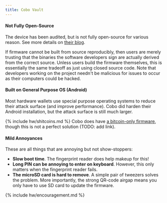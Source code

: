 ```yaml
---
title: Cobo Vault
---
```


#### Not Fully Open-Source
The device has been audited, but is not fully open-source for various reason.
See more details on [their blog](https://medium.com/cobo-vault/on-open-source-and-transparency-7f516f80b8d).

If firmware cannot be built from source reproducibly, then users are merely trusting that the binaries the software developers sign are actually derived from the correct source.
Unless users build the firmware themselves, this is essentially the same tradeoff as just using closed source code.
Note that developers working on the project needn't be malicious for issues to occur as their computers could be hacked.

#### Built on General Purpose OS (Android)
Most hardware wallets use special purpose operating systems to reduce their attack surface (and improve performance).
Cobo did harden their Android installation, but the attack surface is still much larger.

{% include hw/shitcoins.md %}
Cobo does have [a bitcoin-only firmware](https://cobo.com/hardware-wallet), though this is not a perfect solution (TODO: add link).


#### Mild Annoyances
These are all things that are annoying but not show-stoppers:

* **Slow boot time**.
	The fingerprint reader does help makeup for this!
* **Long PIN can be annoying to enter on keyboard**.
	However, this only matters when the fingerprint reader fails.
* **The microSD card is hard to remove**.
	A simple pair of tweezers solves the problem.
	More importantly, the strong QR-code airgap means you only have to use SD card to update the firmware.


{% include hw/encouragement.md %}
